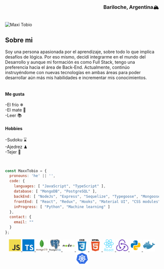 <h3 align="right">Bariloche, Argentina🏔️</h3><br/> 

<img src="https://github.com/MaximilianoTobio/alojamiento-imagenes/blob/main/git.gif" alt="Maxi Tobio" width="500" height="300">

<h2>Sobre mi</h2>
<p>
  Soy una persona apasionada por el aprendizaje, sobre todo lo que implica desafíos de lógica. Por eso mismo, decidí integrarme en el mundo del Desarrollo y aunque mi formación es como Full Stack, tengo una preferencia hacia el área de Back-End. Actualmente, continúo instruyéndome con nuevas tecnologías en ambas áreas para poder desarrollar aún más mis habilidades e incrementar mis conocimientos.
  
  <br/>
  <br/>
  <h4>Me gusta</h4>
  <p>
    -El frío ❄ <br/>
    -El mate 🧉 <br/>
    -Leer 📚
  </p>
  <h4>Hobbies</h4>
  <p>
    -Sudoku ⌛ <br/>
    -Ajedrez ♟ <br/>
    -Tejer 🧶
  </p>
</p>
<br/>


```js
const MaxxTobio = {
  pronouns: 'he' || '',
  code: {
    languages: [ "JavaScript", "TypeScript" ],
    database: [ "MongoDB", "PostgreSQL" ],
    backEnd: [ "NodeJs", "Express", "Sequelize", "Typegoose", "Mongoose" ],
    frontEnd: [ "React", "Redux", "Hooks", "Material UI", "CSS modules" ],
    inProgress: [ "Python", "Machine learning" ]
  },
  contact: {
    email: ""
  }
};
```



<p align="center"> <a href="https://developer.mozilla.org/en-US/docs/Web/JavaScript" target="_blank" rel="noreferrer"> <img src="https://raw.githubusercontent.com/devicons/devicon/master/icons/javascript/javascript-original.svg" alt="javascript" width="40" height="40"/> </a> <a href="https://www.typescriptlang.org/" target="_blank" rel="noreferrer"> <img src="https://raw.githubusercontent.com/devicons/devicon/master/icons/typescript/typescript-original.svg" alt="typescript" width="40" height="40"/> </a> <a href="https://www.mongodb.com/" target="_blank" rel="noreferrer"> <img src="https://raw.githubusercontent.com/devicons/devicon/master/icons/mongodb/mongodb-original-wordmark.svg" alt="mongodb" width="40" height="40"/> </a> <a href="https://www.postgresql.org" target="_blank" rel="noreferrer"> <img src="https://raw.githubusercontent.com/devicons/devicon/master/icons/postgresql/postgresql-original-wordmark.svg" alt="postgresql" width="40" height="40"/> </a> <a href="https://nodejs.org" target="_blank" rel="noreferrer"> <img src="https://raw.githubusercontent.com/devicons/devicon/master/icons/nodejs/nodejs-original-wordmark.svg" alt="nodejs" width="40" height="40"/> </a> <a href="https://www.w3schools.com/css/" target="_blank" rel="noreferrer"> <img src="https://raw.githubusercontent.com/devicons/devicon/master/icons/css3/css3-original-wordmark.svg" alt="css3" width="40" height="40"/> </a> <a href="https://www.w3.org/html/" target="_blank" rel="noreferrer"> <img src="https://raw.githubusercontent.com/devicons/devicon/master/icons/html5/html5-original-wordmark.svg" alt="html5" width="40" height="40"/> </a>  <a href="https://reactjs.org/" target="_blank" rel="noreferrer"> <img src="https://raw.githubusercontent.com/devicons/devicon/master/icons/react/react-original-wordmark.svg" alt="react" width="40" height="40"/> </a> <a href="https://redux.js.org" target="_blank" rel="noreferrer"> <img src="https://raw.githubusercontent.com/devicons/devicon/master/icons/redux/redux-original.svg" alt="redux" width="40" height="40"/> </a> <a href="https://www.python.org/" target="_blank" rel="noreferrer"> <img src="https://github.com/MaximilianoTobio/alojamiento-imagenes/blob/main/pngwing.com(9).png?raw=true"  width="40" height="40"/> </a> <a href="https://www.docker.com/" target="_blank" rel="noreferrer"> <img src="https://github.com/MaximilianoTobio/alojamiento-imagenes/blob/main/pngwing.com(4).png?raw=true"  width="40" height="40"/> </a> <a href="https://kubernetes.io/es/" target="_blank" rel="noreferrer"> <img src="https://github.com/MaximilianoTobio/alojamiento-imagenes/blob/main/pngwing.com(10).png?raw=true" width="40" height="40"/> </a></p>
<!--
**MaximilianoTobio/MaximilianoTobio** is a ✨ _special_ ✨ repository because its `README.md` (this file) appears on your GitHub profile.
- 🔭 I’m currently working on ...
- 🌱 I’m currently learning ...
- 👯 I’m looking to collaborate on ...
- 🤔 I’m looking for help with ...
- 💬 Ask me about ...
- 📫 How to reach me: ...
- 😄 Pronouns: ...
- ⚡ Fun fact: ...
-->
